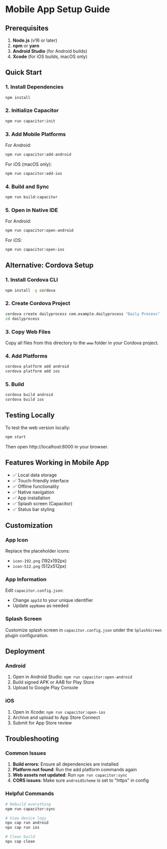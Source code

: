 # Mobile App Setup Guide

## Prerequisites

1. **Node.js** (v16 or later)
2. **npm** or **yarn**
3. **Android Studio** (for Android builds)
4. **Xcode** (for iOS builds, macOS only)

## Quick Start

### 1. Install Dependencies

```bash
npm install
```

### 2. Initialize Capacitor

```bash
npm run capacitor:init
```

### 3. Add Mobile Platforms

For Android:
```bash
npm run capacitor:add-android
```

For iOS (macOS only):
```bash
npm run capacitor:add-ios
```

### 4. Build and Sync

```bash
npm run build:capacitor
```

### 5. Open in Native IDE

For Android:
```bash
npm run capacitor:open-android
```

For iOS:
```bash
npm run capacitor:open-ios
```

## Alternative: Cordova Setup

### 1. Install Cordova CLI

```bash
npm install -g cordova
```

### 2. Create Cordova Project

```bash
cordova create dailyprocess com.example.dailyprocess "Daily Process"
cd dailyprocess
```

### 3. Copy Web Files

Copy all files from this directory to the `www` folder in your Cordova project.

### 4. Add Platforms

```bash
cordova platform add android
cordova platform add ios
```

### 5. Build

```bash
cordova build android
cordova build ios
```

## Testing Locally

To test the web version locally:

```bash
npm start
```

Then open http://localhost:8000 in your browser.

## Features Working in Mobile App

- ✅ Local data storage
- ✅ Touch-friendly interface
- ✅ Offline functionality
- ✅ Native navigation
- ✅ App installation
- ✅ Splash screen (Capacitor)
- ✅ Status bar styling

## Customization

### App Icon

Replace the placeholder icons:
- `icon-192.png` (192x192px)
- `icon-512.png` (512x512px)

### App Information

Edit `capacitor.config.json`:
- Change `appId` to your unique identifier
- Update `appName` as needed

### Splash Screen

Customize splash screen in `capacitor.config.json` under the `SplashScreen` plugin configuration.

## Deployment

### Android
1. Open in Android Studio: `npm run capacitor:open-android`
2. Build signed APK or AAB for Play Store
3. Upload to Google Play Console

### iOS
1. Open in Xcode: `npm run capacitor:open-ios`
2. Archive and upload to App Store Connect
3. Submit for App Store review

## Troubleshooting

### Common Issues

1. **Build errors**: Ensure all dependencies are installed
2. **Platform not found**: Run the add platform commands again
3. **Web assets not updated**: Run `npm run capacitor:sync`
4. **CORS issues**: Make sure `androidScheme` is set to "https" in config

### Helpful Commands

```bash
# Rebuild everything
npm run capacitor:sync

# View device logs
npx cap run android
npx cap run ios

# Clean build
npx cap clean
```
